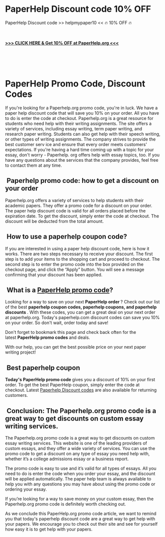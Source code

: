<h1>PaperHelp Discount code 10% OFF</h1>
<p>PaperHelp Discount code &gt;&gt; helpmypaper10 &lt;&lt;&nbsp;🔥&nbsp;10% OFF&nbsp;🔥</p>
<p><a href="https://href.li/?https://www.paperhelp.org/order.html?pid=12093&amp;discount_code=helpmypaper10&amp;sub_id=github_discount"><br /><br /></a><strong><a href="https://href.li/?https://www.paperhelp.org/order.html?pid=12093&amp;discount_code=helpmypaper10&amp;sub_id=github_discount">&gt;&gt;&gt; CLICK HERE &amp; Get 10% OFF at PaperHelp.org &lt;&lt;&lt;</a></strong><br /><br /><br /><br /><br /></p>
<h1>PaperHelp Promo Code, Discount Codes</h1>
<section>
<div>
<p>If you're looking for a Paperhelp.org promo code, you're in luck. We have a paper help discount code that will save you 10% on your order. All you have to do is enter the code at checkout. Paperhelp.org is a great resource for students who need help with their writing assignments. The site offers a variety of services, including essay writing, term paper writing, and research paper writing. Students can also get help with their speech writing, or other types of writing assignments. The company strives to provide the best customer serv ice and ensure that every order meets customers' expectations. If you're having a hard time coming up with a topic for your essay, don't worry - Paperhelp. org offers help with essay topics, too. If you have any questions about the services that the company provides, feel free to contact them at any time.</p>
<h2><strong>&nbsp;Paperhelp promo code: how to get a discount on your order</strong></h2>
</div>
<p>Paperhelp.org offers a variety of services to help students with their academic papers. They offer a promo code for a discount on your order. The paper help discount code is valid for all orders placed before the expiration date. To get the discount, simply enter the code at checkout. The discount will be deducted from the total amount.</p>
<h2><strong>&nbsp;How to use a paperhelp coupon code?</strong></h2>
<p>If you are interested in using a paper help discount code, here is how it works. There are two steps necessary to receive your discount. The first step is to add your items to the shopping cart and proceed to checkout. The second step is to enter the promo code into the box provided on the checkout page, and click the &ldquo;Apply&rdquo; button. You will see a message confirming that your discount has been applied.</p>
<h2><strong>&nbsp;What is a&nbsp;<a href="https://essayservice.discount/codes/paperhelp/">PaperHelp promo code</a>?</strong></h2>
<p>Looking for a way to save on your next&nbsp;<strong>PaperHelp order&nbsp;</strong>? Check out our list of the best&nbsp;<strong>paperhelp coupon codes, paperhelp coupons, and paperhelp discounts&nbsp;</strong>. With these codes, you can get a great deal on your next order at paperhelp.org. Today's paperhelp.com discount codes can save you 10% on your order. So don't wait, order today and save!</p>
<p>Don't forget to bookmark this page and check back often for the latest&nbsp;<strong>PaperHelp promo codes&nbsp;</strong>and deals.</p>
<p>With our help, you can get the best possible price on your next paper writing project!</p>
<h2><strong>&nbsp;Best paperhelp coupon</strong></h2>
<p><strong>Today's PaperHelp promo code&nbsp;</strong>gives you a discount of 10% on your first order. To get the best PaperHelp coupon, simply enter the code at checkout. Latest&nbsp;<a href="https://essayservice.discount/codes/paperhelp/">Paperhelp Discount codes</a>&nbsp;are also available for returning customers.</p>
<h2><strong>&nbsp;Conclusion: The Paperhelp.org promo code is a great way to get discounts on custom essay writing services.</strong></h2>
<p>The Paperhelp.org promo code is a great way to get discounts on custom essay writing services. This website is one of the leading providers of custom essays, and they offer a wide variety of services. You can use the promo code to get a discount on any type of essay you need help with, whether it&rsquo;s a college admissions essay or a business report.</p>
<p>The promo code is easy to use and it&rsquo;s valid for all types of essays. All you need to do is enter the code when you order your essay, and the discount will be applied automatically. The paper help team is always available to help you with any questions you may have about using the promo code or ordering your essay.</p>
<p>If you&rsquo;re looking for a way to save money on your custom essay, then the Paperhelp.org promo code is definitely worth checking out.</p>
<p>As we conclude this PaperHelp.org promo code article, we want to remind you that today's paperhelp discount code are a great way to get help with your papers. We encourage you to check out their site and see for yourself how easy it is to get help with your papers.</p>
</section>
